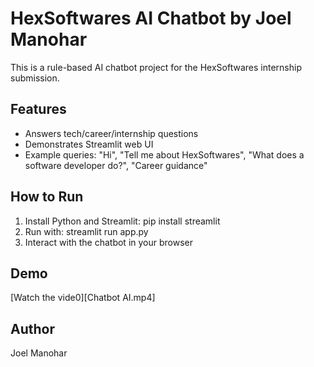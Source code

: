# HexSoftwares AI Chatbot by Joel Manohar

This is a rule-based AI chatbot project for the HexSoftwares internship submission.

## Features
- Answers tech/career/internship questions
- Demonstrates Streamlit web UI
- Example queries: "Hi", "Tell me about HexSoftwares", "What does a software developer do?", "Career guidance"

## How to Run
1. Install Python and Streamlit: pip install streamlit
2. Run with: streamlit run app.py
3. Interact with the chatbot in your browser

## Demo
[Watch the vide0][Chatbot AI.mp4]

## Author
Joel Manohar
